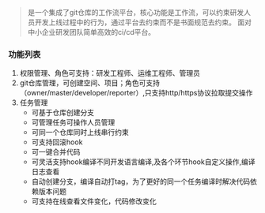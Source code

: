 > 是一个集成了git仓库的工作流平台，核心功能是工作流，可以约束研发人员开发上线过程中的行为，通过平台去约束而不是书面规范去约束。
> 面对中小企业研发团队简单高效的ci/cd平台。

### 功能列表
1. 权限管理、角色可支持：研发工程师、运维工程师、管理员
2. git仓库管理，可创建空间、项目；角色可支持（owner/master/developer/reporter）,只支持http/https协议拉取提交操作
3. 任务管理
    - 可基于仓库创建分支
    - 可管理任务可操作人员管理
    - 可同一个仓库同时上线串行约束
    - 可支持回滚hook
    - 可一键合并代码
    - 可灵活支持hook编译不同开发语言编译,及各个环节hook自定义操作,编译日志查看
    - 自动创建分支，编译自动打tag，为了更好的同一个任务编译时解决代码依赖版本问题
    - 可支持在线查看文件变化，代码修改变化
